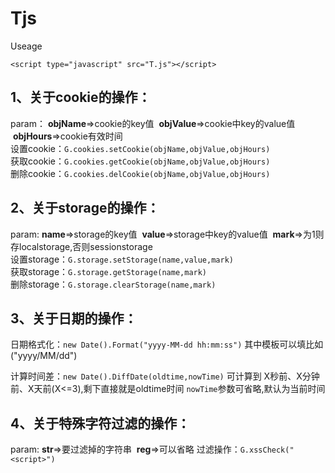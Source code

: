 # Tjs

Useage

`<script type="javascript" src="T.js"></script>`

## **1、关于cookie的操作：**<br />
param： **objName**=>cookie的key值  **objValue**=>cookie中key的value值  **objHours**=>cookie有效时间<br />
设置cookie：`G.cookies.setCookie(objName,objValue,objHours)`<br />
获取cookie：`G.cookies.getCookie(objName,objValue,objHours)`<br />
删除cookie：`G.cookies.delCookie(objName,objValue,objHours)`<br />

## **2、关于storage的操作：**<br />
param: **name**=>storage的key值  **value**=>storage中key的value值  **mark**=>为1则存localstorage,否则sessionstorage<br />
设置storage：`G.storage.setStorage(name,value,mark)`<br />
获取storage：`G.storage.getStorage(name,mark)`<br />
删除storage：`G.storage.clearStorage(name,mark)`<br />

## **3、关于日期的操作：**<br />
日期格式化：`new Date().Format("yyyy-MM-dd hh:mm:ss")`
其中模板可以填比如("yyyy/MM/dd")

计算时间差：`new Date().DiffDate(oldtime,nowTime)`
可计算到 X秒前、X分钟前、X天前(X<=3),剩下直接就是oldtime时间
`nowTime`参数可省略,默认为当前时间

## **4、关于特殊字符过滤的操作：**<br />
param: **str**=>要过滤掉的字符串  **reg**=>可以省略
过滤操作：`G.xssCheck("<script>")`
